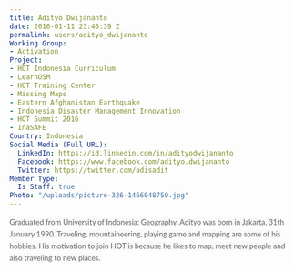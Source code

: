 ```yaml
---
title: Adityo Dwijananto
date: 2016-01-11 23:46:39 Z
permalink: users/adityo_dwijananto
Working Group:
- Activation
Project:
- HOT Indonesia Curriculum
- LearnOSM
- HOT Training Center
- Missing Maps
- Eastern Afghanistan Earthquake
- Indonesia Disaster Management Innovation
- HOT Summit 2016
- InaSAFE
Country: Indonesia
Social Media (Full URL):
  LinkedIn: https://id.linkedin.com/in/adityodwijananto
  Facebook: https://www.facebook.com/adityo.dwijananto
  Twitter: https://twitter.com/adisadit
Member Type:
  Is Staff: true
Photo: "/uploads/picture-326-1466048750.jpg"
---
```


<p><span style="color: #626262; font-family: Lato, Arial, Tahoma, sans-serif; font-size: 13px; font-style: normal; font-variant: normal; font-weight: normal; line-height: 21px; background-color: #f9f9f9;">Graduated from University of Indonesia: Geography. Adityo was born in Jakarta, 31th January 1990. Traveling, mountaineering, playing game and mapping are some of his hobbies. His motivation to join HOT is because he likes to map, meet new people and also traveling to new places.&nbsp;</span></p>
